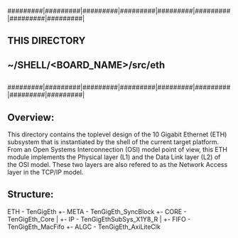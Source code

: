 
#########|#########|#########|#########|#########|#########|#########|#########|
##
##                             THIS DIRECTORY
##
##                       ~/SHELL/<BOARD_NAME>/src/eth
##
#########|#########|#########|#########|#########|#########|#########|#########|

Overview:
--------
  This directory contains the toplevel design of the 10 Gigabit Ethernet (ETH) 
  subsystem that is instantiated by the shell of the current target platform.
  From an Open Systems Interconnection (OSI) model point of view, this ETH
  module implements the Physical layer (L1) and the Data Link layer (L2) of the
  OSI model. These two layers are also refered to as the Network Access layer in
  the TCP/IP model.     


Structure:
---------
  
  ETH - TenGigEth
    +- META - TenGigEth_SyncBlock 
    +- CORE - TenGigEth_Core
    |    +- IP   - TenGigEthSubSys_X1Y8_R
    |    +- FIFO - TenGigEth_MacFifo
    +- ALGC - TenGigEth_AxiLiteClk

 
